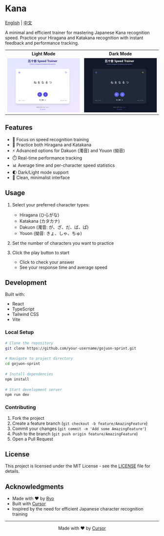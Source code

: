 # Kana

[English](README.md) | [中文](docs/README_zh.md)

A minimal and efficient trainer for mastering Japanese Kana recognition speed. Practice your Hiragana and Katakana recognition with instant feedback and performance tracking.

<table width="100%">
  <tr>
    <th width="50%">Light Mode</th>
    <th width="50%">Dark Mode</th>
  </tr>
  <tr>
    <td><img src="docs/light.png" alt="Light Mode"></td>
    <td><img src="docs/dark.png" alt="Dark Mode"></td>
  </tr>
</table>

## Features

- 🎯 Focus on speed recognition training
- 🔄 Practice both Hiragana and Katakana
- ⚡ Advanced options for Dakuon (濁音) and Youon (拗音)
- ⏱️ Real-time performance tracking
- 📊 Average time and per-character speed statistics
- 🌓 Dark/Light mode support
- 🎨 Clean, minimalist interface

## Usage

1. Select your preferred character types:
   - Hiragana (ひらがな)
   - Katakana (カタカナ)
   - Dakuon (濁音: が、ざ、だ、ば、ぱ)
   - Youon (拗音: きょ、しゃ、ちゅ)

2. Set the number of characters you want to practice

3. Click the play button to start
   - Click to check your answer
   - See your response time and average speed

## Development

Built with:
- React
- TypeScript
- Tailwind CSS
- Vite

### Local Setup 
```bash
# Clone the repository
git clone https://github.com/your-username/gojuon-sprint.git

# Navigate to project directory
cd gojuon-sprint

# Install dependencies
npm install

# Start development server
npm run dev
``` 

### Contributing

1. Fork the project
2. Create a feature branch (`git checkout -b feature/AmazingFeature`)
3. Commit your changes (`git commit -m 'Add some AmazingFeature'`)
4. Push to the branch (`git push origin feature/AmazingFeature`)
5. Open a Pull Request

## License

This project is licensed under the MIT License - see the [LICENSE](LICENSE) file for details.

## Acknowledgments

- Made with ♥ by [Ryo](https://github.com/plasma-blue)
- Built with [Cursor](https://cursor.sh)
- Inspired by the need for efficient Japanese character recognition training

---

<p align="center">
  Made with ♥ by <a href="https://cursor.sh">Cursor</a>
</p>